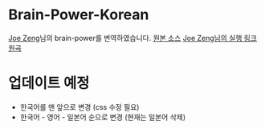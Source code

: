 # Brain-Power-Korean
[Joe Zeng](https://github.com/joezeng "Joe Zeng")님의 brain-power를 번역하였습니다.
[원본 소스](https://github.com/joezeng/ytmnd/tree/master/brain-power "원본 소스") [Joe Zeng님의 실행 링크](http://joezeng.github.io/ytmnd/brain-power/ "JoeZeng님의 실행 링크") [원곡](https://youtu.be/h-mUGj41hWA "원곡")

# 업데이트 예정
- 한국어를 맨 앞으로 변경 (css 수정 필요)
- 한국어 - 영어 - 일본어 순으로 변경 (현재는 일본어 삭제)